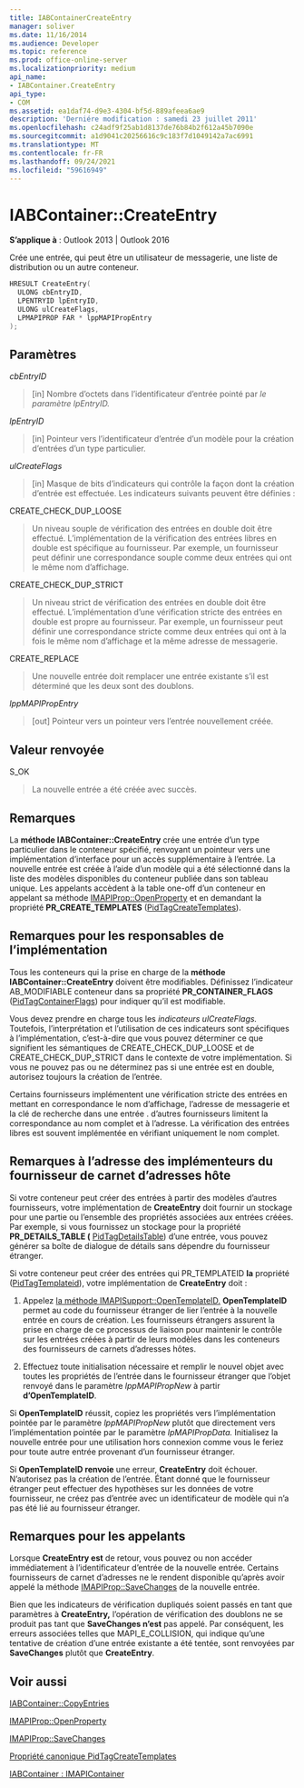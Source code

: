 ```yaml
---
title: IABContainerCreateEntry
manager: soliver
ms.date: 11/16/2014
ms.audience: Developer
ms.topic: reference
ms.prod: office-online-server
ms.localizationpriority: medium
api_name:
- IABContainer.CreateEntry
api_type:
- COM
ms.assetid: ea1daf74-d9e3-4304-bf5d-889afeea6ae9
description: 'Derniére modification : samedi 23 juillet 2011'
ms.openlocfilehash: c24adf9f25ab1d8137de76b84b2f612a45b7090e
ms.sourcegitcommit: a1d9041c20256616c9c183f7d1049142a7ac6991
ms.translationtype: MT
ms.contentlocale: fr-FR
ms.lasthandoff: 09/24/2021
ms.locfileid: "59616949"
---
```

# <a name="iabcontainercreateentry"></a>IABContainer::CreateEntry

  
  
**S’applique à** : Outlook 2013 | Outlook 2016 
  
Crée une entrée, qui peut être un utilisateur de messagerie, une liste de distribution ou un autre conteneur.
  
```cpp
HRESULT CreateEntry(
  ULONG cbEntryID,
  LPENTRYID lpEntryID,
  ULONG ulCreateFlags,
  LPMAPIPROP FAR * lppMAPIPropEntry
);
```

## <a name="parameters"></a>Paramètres

 _cbEntryID_
  
> [in] Nombre d’octets dans l’identificateur d’entrée pointé par _le paramètre lpEntryID._ 
    
 _lpEntryID_
  
> [in] Pointeur vers l’identificateur d’entrée d’un modèle pour la création d’entrées d’un type particulier. 
    
 _ulCreateFlags_
  
> [in] Masque de bits d’indicateurs qui contrôle la façon dont la création d’entrée est effectuée. Les indicateurs suivants peuvent être définies :
    
CREATE_CHECK_DUP_LOOSE 
  
> Un niveau souple de vérification des entrées en double doit être effectué. L’implémentation de la vérification des entrées libres en double est spécifique au fournisseur. Par exemple, un fournisseur peut définir une correspondance souple comme deux entrées qui ont le même nom d’affichage.
    
CREATE_CHECK_DUP_STRICT 
  
> Un niveau strict de vérification des entrées en double doit être effectué. L’implémentation d’une vérification stricte des entrées en double est propre au fournisseur. Par exemple, un fournisseur peut définir une correspondance stricte comme deux entrées qui ont à la fois le même nom d’affichage et la même adresse de messagerie.
    
CREATE_REPLACE 
  
> Une nouvelle entrée doit remplacer une entrée existante s’il est déterminé que les deux sont des doublons.
    
 _lppMAPIPropEntry_
  
> [out] Pointeur vers un pointeur vers l’entrée nouvellement créée.
    
## <a name="return-value"></a>Valeur renvoyée

S_OK 
  
> La nouvelle entrée a été créée avec succès.
    
## <a name="remarks"></a>Remarques

La **méthode IABContainer::CreateEntry** crée une entrée d’un type particulier dans le conteneur spécifié, renvoyant un pointeur vers une implémentation d’interface pour un accès supplémentaire à l’entrée. La nouvelle entrée est créée à l’aide d’un modèle qui a été sélectionné dans la liste des modèles disponibles du conteneur publiée dans son tableau unique. Les appelants accèdent à la table one-off d’un conteneur en appelant sa méthode [IMAPIProp::OpenProperty](imapiprop-openproperty.md) et en demandant la propriété **PR_CREATE_TEMPLATES** ([PidTagCreateTemplates](pidtagcreatetemplates-canonical-property.md)). 
  
## <a name="notes-to-implementers"></a>Remarques pour les responsables de l’implémentation

Tous les conteneurs qui la prise en charge de la **méthode IABContainer::CreateEntry** doivent être modifiables. Définissez l’indicateur AB_MODIFIABLE conteneur dans sa propriété **PR_CONTAINER_FLAGS** ([PidTagContainerFlags](pidtagcontainerflags-canonical-property.md)) pour indiquer qu’il est modifiable. 
  
Vous devez prendre en charge tous les _indicateurs ulCreateFlags._ Toutefois, l’interprétation et l’utilisation de ces indicateurs sont spécifiques à l’implémentation, c’est-à-dire que vous pouvez déterminer ce que signifient les sémantiques de CREATE_CHECK_DUP_LOOSE et de CREATE_CHECK_DUP_STRICT dans le contexte de votre implémentation. Si vous ne pouvez pas ou ne déterminez pas si une entrée est en double, autorisez toujours la création de l’entrée. 
  
Certains fournisseurs implémentent une vérification stricte des entrées en mettant en correspondance le nom d’affichage, l’adresse de messagerie et la clé de recherche dans une entrée . d’autres fournisseurs limitent la correspondance au nom complet et à l’adresse. La vérification des entrées libres est souvent implémentée en vérifiant uniquement le nom complet. 
  
## <a name="notes-to-host-address-book-provider-implementers"></a>Remarques à l’adresse des implémenteurs du fournisseur de carnet d’adresses hôte

Si votre conteneur peut créer des entrées à partir des modèles d’autres fournisseurs, votre implémentation de **CreateEntry** doit fournir un stockage pour une partie ou l’ensemble des propriétés associées aux entrées créées. Par exemple, si vous fournissez un stockage pour la propriété **PR_DETAILS_TABLE (** [PidTagDetailsTable](pidtagdetailstable-canonical-property.md)) d’une entrée, vous pouvez générer sa boîte de dialogue de détails sans dépendre du fournisseur étranger. 
  
Si votre conteneur peut créer des entrées qui PR_TEMPLATEID **la** propriété ([PidTagTemplateid](pidtagtemplateid-canonical-property.md)), votre implémentation de **CreateEntry** doit : 
  
1. Appelez [la méthode IMAPISupport::OpenTemplateID.](imapisupport-opentemplateid.md) **OpenTemplateID** permet au code du fournisseur étranger de lier l’entrée à la nouvelle entrée en cours de création. Les fournisseurs étrangers assurent la prise en charge de ce processus de liaison pour maintenir le contrôle sur les entrées créées à partir de leurs modèles dans les conteneurs des fournisseurs de carnets d’adresses hôtes. 
    
2. Effectuez toute initialisation nécessaire et remplir le nouvel objet avec toutes les propriétés de l’entrée dans le fournisseur étranger que l’objet renvoyé dans le paramètre  _lppMAPIPropNew_ à partir **d’OpenTemplateID**.
    
Si **OpenTemplateID** réussit, copiez les propriétés vers l’implémentation pointée par le paramètre _lppMAPIPropNew_ plutôt que directement vers l’implémentation pointée par le paramètre _lpMAPIPropData._ Initialisez la nouvelle entrée pour une utilisation hors connexion comme vous le feriez pour toute autre entrée provenant d’un fournisseur étranger. 
  
Si **OpenTemplateID renvoie** une erreur, **CreateEntry** doit échouer. N’autorisez pas la création de l’entrée. Étant donné que le fournisseur étranger peut effectuer des hypothèses sur les données de votre fournisseur, ne créez pas d’entrée avec un identificateur de modèle qui n’a pas été lié au fournisseur étranger. 
  
## <a name="notes-to-callers"></a>Remarques pour les appelants

Lorsque **CreateEntry est** de retour, vous pouvez ou non accéder immédiatement à l’identificateur d’entrée de la nouvelle entrée. Certains fournisseurs de carnet d’adresses ne le rendent disponible qu’après avoir appelé la méthode [IMAPIProp::SaveChanges](imapiprop-savechanges.md) de la nouvelle entrée. 
  
Bien que les indicateurs de vérification dupliqués soient passés en tant que paramètres à **CreateEntry,** l’opération de vérification des doublons ne se produit pas tant que **SaveChanges n’est** pas appelé. Par conséquent, les erreurs associées telles que MAPI_E_COLLISION, qui indique qu’une tentative de création d’une entrée existante a été tentée, sont renvoyées par **SaveChanges** plutôt que **CreateEntry**.
  
## <a name="see-also"></a>Voir aussi



[IABContainer::CopyEntries](iabcontainer-copyentries.md)
  
[IMAPIProp::OpenProperty](imapiprop-openproperty.md)
  
[IMAPIProp::SaveChanges](imapiprop-savechanges.md)
  
[Propriété canonique PidTagCreateTemplates](pidtagcreatetemplates-canonical-property.md)
  
[IABContainer : IMAPIContainer](iabcontainerimapicontainer.md)

